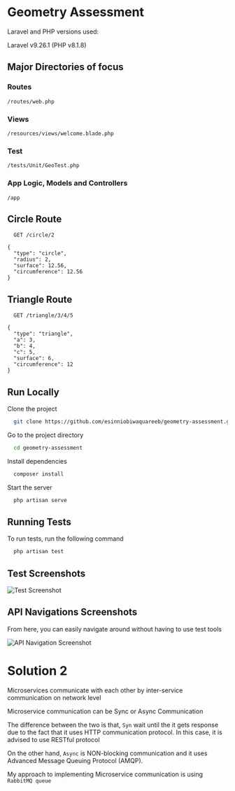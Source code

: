 # Geometry Assessment

Laravel and PHP versions used:

Laravel v9.26.1 (PHP v8.1.8)

## Major Directories of focus

### Routes

```http
/routes/web.php
```

### Views

```http
/resources/views/welcome.blade.php
```

### Test

```http
/tests/Unit/GeoTest.php
```

### App Logic, Models and Controllers

```http
/app
```

## Circle Route

```http
  GET /circle/2
```

```
{
  "type": "circle",
  "radius": 2,
  "surface": 12.56,
  "circumference": 12.56
}
```

## Triangle Route

```http
  GET /triangle/3/4/5
```

```
{
  "type": "triangle",
  "a": 3,
  "b": 4,
  "c": 5,
  "surface": 6,
  "circumference": 12
}
```

## Run Locally

Clone the project

```bash
  git clone https://github.com/esinniobiwaquareeb/geometry-assessment.git
```

Go to the project directory

```bash
  cd geometry-assessment
```

Install dependencies

```bash
  composer install
```

Start the server

```bash
  php artisan serve
```

## Running Tests

To run tests, run the following command

```bash
  php artisan test
```

## Test Screenshots

![Test Screenshot](https://i.ibb.co/QDkY8FK/Screenshot-2022-09-30-at-10-26-29-AM.png)

## API Navigations Screenshots

From here, you can easily navigate around without having to use test tools

![API Navigation Screenshot](https://i.ibb.co/9vb6hVN/Screenshot-2022-09-30-at-10-33-53-AM.png)

# Solution 2

Microservices communicate with each other by inter-service communication on network level

Microservice communication can be Sync or Async Communication

The difference between the two is that, <code>Syn</code> wait until the it gets response due to the fact that it uses HTTP communication protocol. In this case, it is advised to use RESTful protocol

On the other hand, <code>Async</code> is NON-blocking communication and it uses Advanced Message Queuing Protocol (AMQP).

My approach to implementing Microservice communication is using <code>RabbitMQ queue</code>
